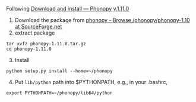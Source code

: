 Following [Download and install — Phonopy v.1.11.0](https://atztogo.github.io/phonopy/install.html)

1. Download the package from  [phonopy - Browse /phonopy/phonopy-1.10 at SourceForge.net](https://sourceforge.net/projects/phonopy/files/phonopy/phonopy-1.10/)
2. extract package
```
tar xvfz phonopy-1.11.0.tar.gz
cd phonopy-1.11.0
```
3. Install
```
python setup.py install --home=~/phonopy

```
4. Put `lib/python` path into $PYTHONPATH, e.g., in your .bashrc,

```
export PYTHONPATH=~/phonopy/lib64/python
```
